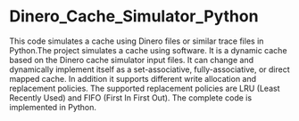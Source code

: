 # Dinero_Cache_Simulator_Python
This code simulates a cache using Dinero files or similar trace files in Python.The project simulates a cache using software. It is a dynamic cache based on the Dinero cache simulator input files. It can change and dynamically implement itself as a set-associative, fully-associative, or direct mapped cache. In addition it supports different write allocation and replacement policies. The supported replacement policies are LRU (Least Recently Used) and FIFO (First In First Out). The complete code is implemented in Python.
